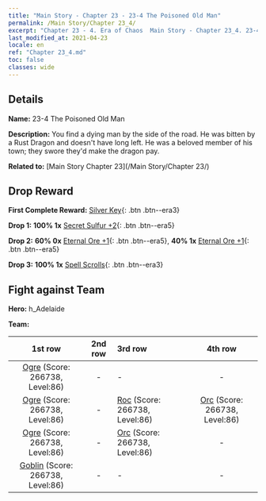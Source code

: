 ```yaml
---
title: "Main Story - Chapter 23 - 23-4 The Poisoned Old Man"
permalink: /Main Story/Chapter 23_4/
excerpt: "Chapter 23 - 4. Era of Chaos  Main Story - Chapter 23_4. 23-4 The Poisoned Old Man"
last_modified_at: 2021-04-23
locale: en
ref: "Chapter 23_4.md"
toc: false
classes: wide
---
```


## Details

 **Name:** 23-4 The Poisoned Old Man

 **Description:** You find a dying man by the side of the road. He was bitten by a Rust Dragon and doesn't have long left. He was a beloved member of his town; they swore they'd make the dragon pay.

 **Related to:** [Main Story Chapter 23](/Main Story/Chapter 23/)

## Drop Reward

 **First Complete Reward:** [Silver Key](/Items/con_693/){: .btn .btn--era3}

 **Drop 1:** **100% 1x** [Secret Sulfur +2](/Items/mat_78/){: .btn .btn--era5}

 **Drop 2:** **60% 0x** [Eternal Ore +1](/Items/mat_68/){: .btn .btn--era5}, **40% 1x** [Eternal Ore +1](/Items/mat_68/){: .btn .btn--era5}

 **Drop 3:** **100% 1x** [Spell Scrolls](/Items/con_694/){: .btn .btn--era3}


## Fight against Team
 **Hero:** h_Adelaide

 **Team:**


  | 1st row | 2nd row | 3rd row | 4th row |
  |:----:|:----:|:----|:----:|
  | [Ogre](/units/Ogre/) (Score: 266738, Level:86)  | - | - | - |
  | [Ogre](/units/Ogre/) (Score: 266738, Level:86)  | - | [Roc](/units/Roc/) (Score: 266738, Level:86)  | [Orc](/units/Orc/) (Score: 266738, Level:86)  |
  | [Ogre](/units/Ogre/) (Score: 266738, Level:86)  | - | [Orc](/units/Orc/) (Score: 266738, Level:86)  | - |
  | [Goblin](/units/Goblin/) (Score: 266738, Level:86)  | - | - | - |


